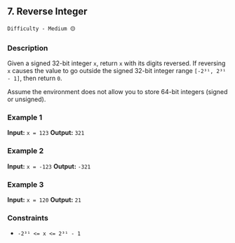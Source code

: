 ## 7. Reverse Integer

`Difficulty - Medium 🟡`

### Description

Given a signed 32-bit integer `x`, return `x` with its digits reversed.
If reversing `x` causes the value to go outside the signed 32-bit integer range `[-2³¹, 2³¹ - 1]`, then return `0`.

Assume the environment does not allow you to store 64-bit integers (signed or unsigned).

### Example 1

**Input:**
`x = 123`
**Output:**
`321`

### Example 2

**Input:**
`x = -123`
**Output:**
`-321`

### Example 3

**Input:**
`x = 120`
**Output:**
`21`

### Constraints

* `-2³¹ <= x <= 2³¹ - 1`
